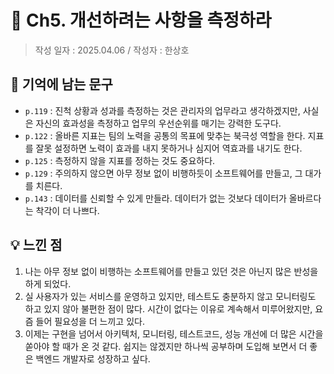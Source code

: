 # 🔖 Ch5. 개선하려는 사항을 측정하라

> 작성 일자 : 2025.04.06 / 작성자 : 한상호

## 💫 기억에 남는 문구

- `p.119` : 진척 상황과 성과를 측정하는 것은 관리자의 업무라고 생각하겠지만, 사실은 자신의 효과성을 측정하고 업무의 우선순위를 매기는 강력한 도구다.
- `p.122` : 올바른 지표는 팀의 노력을 공통의 목표에 맞추는 북극성 역할을 한다. 지표를 잘못 설정하면 노력이 효과를 내지 못하거나 심지어 역효과를 내기도 한다.
- `p.125` : 측정하지 않을 지표를 정하는 것도 중요하다.
- `p.129` : 주의하지 않으면 아무 정보 없이 비행하듯이 소프트웨어를 만들고, 그 대가를 치른다.
- `p.143` : 데이터를 신뢰할 수 있게 만들라. 데이터가 없는 것보다 데이터가 올바르다는 착각이 더 나쁘다.

## 💡 느낀 점

1. 나는 아무 정보 없이 비행하는 소프트웨어를 만들고 있던 것은 아닌지 많은 반성을 하게 되었다. 
2. 실 사용자가 있는 서비스를 운영하고 있지만, 테스트도 충분하지 않고 모니터링도 하고 있지 않아 불편한 점이 많다. 시간이 없다는 이유로 계속해서 미루어왔지만, 요즘 들어 필요성을 더 느끼고 있다. 
3. 이제는 구현을 넘어서 아키텍처, 모니터링, 테스트코드, 성능 개선에 더 많은 시간을 쏟아야 할 때가 온 것 같다. 쉽지는 않겠지만 하나씩 공부하며 도입해 보면서 더 좋은 백엔드 개발자로 성장하고 싶다.
